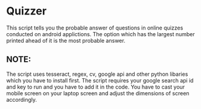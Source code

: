 # Quizzer

This script tells you the probable answer of questions in online quizzes conducted on android applictions.
The option which has the largest number printed ahead of it is the most probable answer.

## NOTE:
The script uses tesseract, regex, cv, google api and other python libaries which you have to install first.
The script requires your google search api id and key to run and you have to add it in the code.
You have to cast your mobile screen on your laptop screen and adjust the dimensions of screen accordingly.

